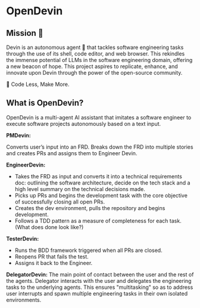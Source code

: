 # OpenDevin

## Mission 🎯
Devin is an autonomous agent 🤖 that tackles software engineering tasks through the use of its shell, code editor, and web browser. This rekindles the immense potential of LLMs in the software engineering domain, offering a new beacon of hope. This project aspires to replicate, enhance, and innovate upon Devin through the power of the open-source community.

🐚 Code Less, Make More.

## What is OpenDevin?
OpenDevin is a multi-agent AI assistant that imitates a software engineer to execute software projects autonomously based on a text input.

**PMDevin:**

Converts user’s input into an FRD. Breaks down the FRD into multiple stories and creates PRs and assigns them to Engineer Devin.

**EngineerDevin:**

- Takes the FRD as input and converts it into a technical requirements doc: outlining the software architecture, decide on the tech stack and a high level summary on the technical decisions made.
- Picks up PRs and begins the development task with the core objective of successfully closing all open PRs.
- Creates the dev environment, pulls the repository and begins development.
- Follows a TDD pattern as a measure of completeness for each task. (What does done look like?)

**TesterDevin:**

- Runs the BDD framework triggered when all PRs are closed.
- Reopens PR that fails the test.
- Assigns it back to the Engineer.

**DelegatorDevin:**
The main point of contact between the user and the rest of the agents. Delegator interacts with the user and delegates the engineering tasks to the underlying agents. This ensures "multitasking" so as to address user interrupts and spawn multiple engineering tasks in their own isolated environments.

